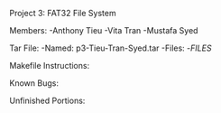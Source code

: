 Project 3: FAT32 File System

Members:
  -Anthony Tieu
  -Vita Tran
  -Mustafa Syed
  
Tar File:
  -Named: p3-Tieu-Tran-Syed.tar
  -Files:
      -*FILES*

Makefile Instructions:

Known Bugs:

Unfinished Portions:

